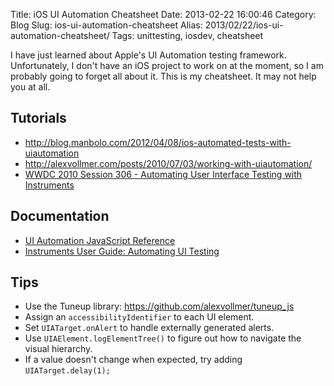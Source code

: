 Title: iOS UI Automation Cheatsheet
Date: 2013-02-22 16:00:46
Category: Blog
Slug: ios-ui-automation-cheatsheet
Alias: 2013/02/22/ios-ui-automation-cheatsheet/
Tags: unittesting, iosdev, cheatsheet


I have just learned about Apple's UI Automation testing framework. Unfortunately, I don't have an iOS project to work on at the moment, so I am probably going to forget all about it. This is my cheatsheet. It may not help you at all.

## Tutorials

- <http://blog.manbolo.com/2012/04/08/ios-automated-tests-with-uiautomation>
- <http://alexvollmer.com/posts/2010/07/03/working-with-uiautomation/>
- [WWDC 2010 Session 306 - Automating User Interface Testing with Instruments](https://developer.apple.com/videos/wwdc/2010/)

## Documentation

- [UI Automation JavaScript Reference](http://developer.apple.com/library/ios/#documentation/DeveloperTools/Reference/UIAutomationRef/_index.html)
- [Instruments User Guide: Automating UI Testing](http://developer.apple.com/library/ios/#documentation/DeveloperTools/Conceptual/InstrumentsUserGuide/UsingtheAutomationInstrument/UsingtheAutomationInstrument.html)

## Tips

- Use the Tuneup library: <https://github.com/alexvollmer/tuneup_js>
- Assign an `accessibilityIdentifier` to each UI element.
- Set `UIATarget.onAlert` to handle externally generated alerts.
- Use `UIAElement.logElementTree()` to figure out how to navigate the visual hierarchy.
- If a value doesn't change when expected, try adding `UIATarget.delay(1);`

